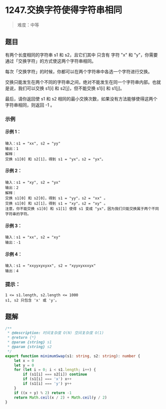 # 1247.交换字符使得字符串相同

> 难度：中等

## 题目

有两个长度相同的字符串 s1 和 s2，且它们其中 只含有 字符 "x" 和 "y"，你需要通过「交换字符」的方式使这两个字符串相同。

每次「交换字符」的时候，你都可以在两个字符串中各选一个字符进行交换。

交换只能发生在两个不同的字符串之间，绝对不能发生在同一个字符串内部。也就是说，我们可以交换 s1[i] 和 s2[j]，但不能交换 s1[i] 和 s1[j]。

最后，请你返回使 s1 和 s2 相同的最小交换次数，如果没有方法能够使得这两个字符串相同，则返回 -1 。

### 示例

#### 示例 1：

```
输入：s1 = "xx", s2 = "yy"
输出：1
解释：
交换 s1[0] 和 s2[1]，得到 s1 = "yx"，s2 = "yx"。
```

#### 示例 2：

```
输入：s1 = "xy", s2 = "yx"
输出：2
解释：
交换 s1[0] 和 s2[0]，得到 s1 = "yy"，s2 = "xx" 。
交换 s1[0] 和 s2[1]，得到 s1 = "xy"，s2 = "xy" 。
注意，你不能交换 s1[0] 和 s1[1] 使得 s1 变成 "yx"，因为我们只能交换属于两个不同字符串的字符。
```

#### 示例 3：

```
输入：s1 = "xx", s2 = "xy"
输出：-1
```

#### 示例 4：

```
输入：s1 = "xxyyxyxyxx", s2 = "xyyxyxxxyx"
输出：4
```

### 提示：

```
1 <= s1.length, s2.length <= 1000
s1, s2 只包含 'x' 或 'y'。
```

## 题解

```ts
/**
 * @description: 时间复杂度 O(N) 空间复杂度 O(1)
 * @return {*}
 * @param {string} s1
 * @param {string} s2
 */
export function minimumSwap(s1: string, s2: string): number {
    let x = 0
    let y = 0
    for (let i = 0; i < s1.length; i++) {
        if (s1[i] === s2[i]) continue
        if (s1[i] === 'x') x++
        if (s1[i] === 'y') y++
    }
    if ((x + y) % 2) return -1
    return Math.ceil(x / 2) + Math.ceil(y / 2)
}
```
